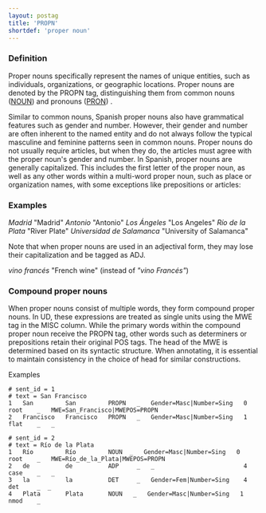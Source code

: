 ```yaml
---
layout: postag
title: 'PROPN'
shortdef: 'proper noun'
---
```


### Definition

Proper nouns specifically represent the names of unique entities, such as individuals, organizations, or geographic locations. Proper nouns are denoted by the PROPN tag, distinguishing them from common nouns ([NOUN]()) and pronouns ([PRON]()) .

Similar to common nouns, Spanish proper nouns also have grammatical features such as gender and number. However, their gender and number are often inherent to the named entity and do not always follow the typical masculine and feminine patterns seen in common nouns. Proper nouns do not usually require articles, but when they do, the articles must agree with the proper noun's gender and number. In Spanish, proper nouns are generally capitalized. This includes the first letter of the proper noun, as well as any other words within a multi-word proper noun, such as place or organization names, with some exceptions like prepositions or articles:

### Examples

_Madrid_ "Madrid"
_Antonio_ "Antonio"
_Los Ángeles_ "Los Angeles"
_Río de la Plata_ "River Plate"
_Universidad de Salamanca_ "University of Salamanca"

Note that when proper nouns are used in an adjectival form, they may lose their capitalization and be tagged as ADJ.

_vino francés_ "French wine" (instead of _"vino Francés"_)

### Compound proper nouns

When proper nouns consist of multiple words, they form compound proper nouns. In UD, these expressions are treated as single units using the MWE tag in the MISC column. While the primary words within the compound proper noun receive the PROPN tag, other words such as determiners or prepositions retain their original POS tags. The head of the MWE is determined based on its syntactic structure. When annotating, it is essential to maintain consistency in the choice of head for similar constructions.

Examples

~~~conllu
# sent_id = 1
# text = San Francisco
1   San         San         PROPN   _   Gender=Masc|Number=Sing   0   root    _   MWE=San_Francisco|MWEPOS=PROPN
2   Francisco   Francisco   PROPN   _   Gender=Masc|Number=Sing   1   flat    _   _
~~~

~~~conllu
# sent_id = 2
# text = Río de la Plata
1   Río         Río         NOUN  _   Gender=Masc|Number=Sing   0   root    _   MWE=Río_de_la_Plata|MWEPOS=PROPN
2   de          de          ADP     _   _                         4   case    _   _
3   la          la          DET     _   Gender=Fem|Number=Sing    4   det     _	 _
4   Plata       Plata       NOUN   _   Gender=Masc|Number=Sing   1   nmod    _
~~~
